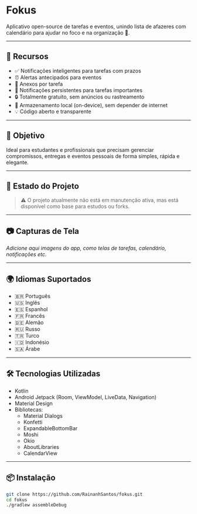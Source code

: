 # Fokus

Aplicativo open-source de tarefas e eventos, unindo lista de afazeres com calendário para ajudar no foco e na organização 🧠.

---

## 🔧 Recursos

- ✅ Notificações inteligentes para tarefas com prazos
- ⏰ Alertas antecipados para eventos
- 📎 Anexos por tarefa
- 📌 Notificações persistentes para tarefas importantes
- 🔒 Totalmente gratuito, sem anúncios ou rastreamento
- 📁 Armazenamento local (on-device), sem depender de internet
- 💡 Código aberto e transparente

---

## 🎯 Objetivo

Ideal para estudantes e profissionais que precisam gerenciar compromissos, entregas e eventos pessoais de forma simples, rápida e elegante.

---

## 🚧 Estado do Projeto

> ⚠️ O projeto atualmente não está em manutenção ativa, mas está disponível como base para estudos ou forks.

---

## 📷 Capturas de Tela

*Adicione aqui imagens do app, como telas de tarefas, calendário, notificações etc.*

---

## 🌍 Idiomas Suportados

- 🇧🇷 Português
- 🇺🇸 Inglês
- 🇪🇸 Espanhol
- 🇫🇷 Francês
- 🇩🇪 Alemão
- 🇷🇺 Russo
- 🇹🇷 Turco
- 🇮🇩 Indonésio
- 🇸🇦 Árabe

---

## 🛠️ Tecnologias Utilizadas

- Kotlin
- Android Jetpack (Room, ViewModel, LiveData, Navigation)
- Material Design
- Bibliotecas: 
  - Material Dialogs
  - Konfetti
  - ExpandableBottomBar
  - Moshi
  - Okio
  - AboutLibraries
  - CalendarView

---

## 📦 Instalação

```bash
git clone https://github.com/RainanhSantos/fokus.git
cd fokus
./gradlew assembleDebug
